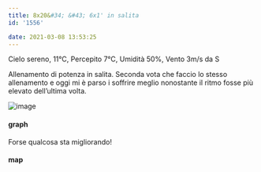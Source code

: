 ```yaml
---
title: 8x20&#34; &#43; 6x1' in salita
id: '1556'

date: 2021-03-08 13:53:25
---
```


Cielo sereno, 11°C, Percepito 7°C, Umidità 50%, Vento 3m/s da S

Allenamento di potenza in salita. Seconda vota che faccio lo stesso allenamento e oggi mi è parso i soffrire meglio nonostante il ritmo fosse più elevato dell’ultima volta.

![image](/images/2021/08/graph_hu1a7f8228545f26b7322ebfa645750c09_99423_700x0_resize_box_3.png)

#### graph

Forse qualcosa sta migliorando!

<!-- ![image](/images/2021/08/20210308-activity-map_hu1eceecfc5b757af6ef5e0673e0c8ffcc_61079_700x0_resize_box_3.png) -->

#### map
